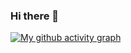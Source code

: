 ### Hi there 👋

[![My github activity graph](https://activity-graph.herokuapp.com/graph?username=LaberBris&theme=github)](https://github.com/ashutosh00710/github-readme-activity-graph)

<!--
**LaberBris/LaberBris** is a ✨ _special_ ✨ repository because its `README.md` (this file) appears on your GitHub profile.

Here are some ideas to get you started:

- 🔭 I’m currently working on ...
- 🌱 I’m currently learning ...
- 👯 I’m looking to collaborate on ...
- 🤔 I’m looking for help with ...
- 💬 Ask me about ...
- 📫 How to reach me: ...
- 😄 Pronouns: ...
- ⚡ Fun fact: ...
-->

